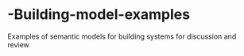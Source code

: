 # -Building-model-examples
Examples of semantic models for building systems for discussion and review
